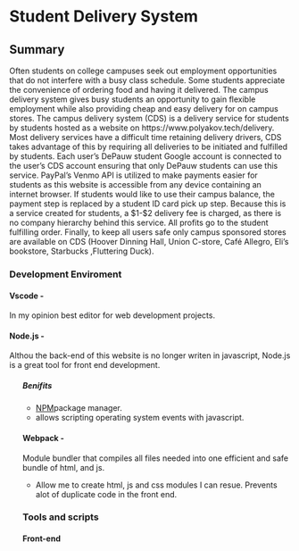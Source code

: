 <h1>Student Delivery System</h1>
<h2>Summary</h2>
<p>Often students on college campuses seek out employment opportunities that do not interfere with a busy class schedule. Some students appreciate the convenience of ordering food and having it delivered. The campus delivery system gives busy students an opportunity to gain flexible employment while also providing cheap and easy delivery for on campus stores. The campus delivery system (CDS) is a delivery service for students by students hosted as a website on https://www.polyakov.tech/delivery. Most delivery services have a difficult time retaining delivery drivers, CDS takes advantage of this by requiring all deliveries to be initiated and fulfilled by students. Each user’s DePauw student Google account is connected to the user’s CDS account ensuring that only DePauw students can use this service. PayPal’s Venmo API is utilized to make payments easier for students as this website is accessible from any device containing an internet browser. If students would like to use their campus balance, the payment step is replaced by a student ID card pick up step.  Because this is a service created for students, a $1-$2 delivery fee is charged, as there is no company hierarchy behind this service. All profits go to the student fulfilling order. Finally, to keep all users safe only campus sponsored stores are available on CDS (Hoover Dinning Hall, Union C-store, Café Allegro, Eli’s bookstore, Starbucks ,Fluttering Duck).
</p>
<h3>Development Enviroment</h3>
<h4>Vscode - </h4><p>In my opinion best editor for web development projects.</p>
<h4>Node.js - </h4><p>Althou the back-end of this website is no longer writen in javascript, Node.js is a great tool for front end development.<p>
<ul>
<h5>Benifits</h5>
<ul>
<li><a href="#NPMInfo">NPM</a>package manager.</li>
<li>allows scripting operating system events with javascript.</li>
</ul>
<h4>Webpack - </h4><p>Module bundler that compiles all files needed into one efficient and safe bundle of html, and js.</p>
<ul>
<li>Allow me to  create html, js and css modules I can resue. Prevents alot of duplicate code in the front end.</li>
</ul>
<h3>Tools and scripts</h3>
<h4>Front-end</h4>